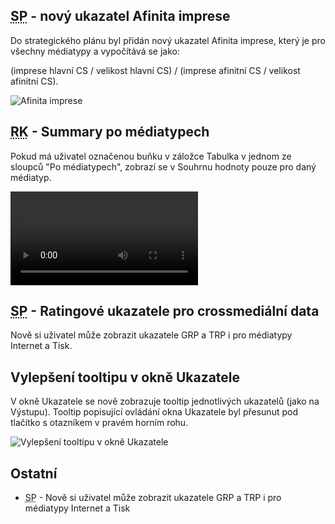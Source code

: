 ﻿---
categories: [fenix]
layout: fenix
---
## <abbr title="Strategický plán">SP</abbr> - nový ukazatel Afinita imprese
Do strategického plánu byl přidán nový ukazatel Afinita imprese, který je pro všechny médiatypy a vypočítává se jako:

(imprese hlavní CS / velikost hlavní CS) / (imprese afinitní CS / velikost afinitní CS).

![Afinita imprese]({{site.url}}/data/afinitaimprese.png "Afinita imprese")

## <abbr title="Reachové křivky">RK</abbr> - Summary po médiatypech
Pokud má uživatel označenou buňku v záložce Tabulka v jednom ze sloupců "Po médiatypech", zobrazí se v Souhrnu hodnoty pouze pro daný médiatyp.

<video src="{{site.url}}/data/pomediatypech.mp4" type="video/mp4" controls>Summary po médiatypech</video>

## <abbr title="Strategický plán">SP</abbr> - Ratingové ukazatele pro crossmediální data
Nově si uživatel může zobrazit ukazatele GRP a TRP i pro médiatypy Internet a Tisk.

## Vylepšení tooltipu v okně Ukazatele
V okně Ukazatele se nově zobrazuje tooltip jednotlivých ukazatelů (jako na Výstupu). Tooltip popisující ovládání okna Ukazatele byl přesunut pod tlačítko s otazníkem v pravém horním rohu.

![Vylepšení tooltipu v okně Ukazatele]({{site.url}}/data/tooltipvukazatele.gif "Vylepšení tooltipu v okně Ukazatele")

## Ostatní
<ul><li><abbr title="Strategický plán">SP</abbr> - Nově si uživatel může zobrazit ukazatele GRP a TRP i pro médiatypy Internet a Tisk</li>
</ul>